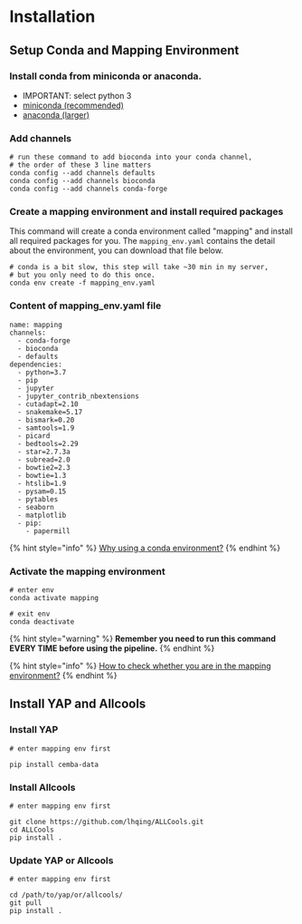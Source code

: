 # Installation

## Setup Conda and Mapping Environment

### Install conda from miniconda or anaconda.

* IMPORTANT: select python 3
* [miniconda \(recommended\)](https://conda.io/miniconda.html)
* [anaconda \(larger\)](https://www.anaconda.com/download/)

### Add channels

```text
# run these command to add bioconda into your conda channel, 
# the order of these 3 line matters
conda config --add channels defaults
conda config --add channels bioconda
conda config --add channels conda-forge
```

### Create a mapping environment and install required packages

This command will create a conda environment called "mapping" and install all required packages for you. The `mapping_env.yaml` contains the detail about the environment, you can download that file below.

```text
# conda is a bit slow, this step will take ~30 min in my server, 
# but you only need to do this once.
conda env create -f mapping_env.yaml
```

### Content of mapping\_env.yaml file

```text
name: mapping
channels:
  - conda-forge
  - bioconda
  - defaults
dependencies:
  - python=3.7
  - pip
  - jupyter
  - jupyter_contrib_nbextensions
  - cutadapt=2.10
  - snakemake=5.17
  - bismark=0.20
  - samtools=1.9
  - picard
  - bedtools=2.29
  - star=2.7.3a
  - subread=2.0
  - bowtie2=2.3
  - bowtie=1.3
  - htslib=1.9
  - pysam=0.15
  - pytables
  - seaborn
  - matplotlib
  - pip:
    - papermill

```

{% hint style="info" %}
[Why using a conda environment?](other/faq.md#why-using-conda-environment)
{% endhint %}

### Activate the mapping environment

```text
# enter env
conda activate mapping

# exit env
conda deactivate
```

{% hint style="warning" %}
**Remember you need to run this command EVERY TIME before using the pipeline.**
{% endhint %}

{% hint style="info" %}
[How to check whether you are in the mapping environment?](other/faq.md#how-to-check-whether-you-are-in-the-mapping-environment)
{% endhint %}

## Install YAP and Allcools

### Install YAP

```text
# enter mapping env first

pip install cemba-data
```

### Install Allcools

```text
# enter mapping env first

git clone https://github.com/lhqing/ALLCools.git
cd ALLCools
pip install .
```

### Update YAP or Allcools

```text
# enter mapping env first

cd /path/to/yap/or/allcools/
git pull
pip install .
```

